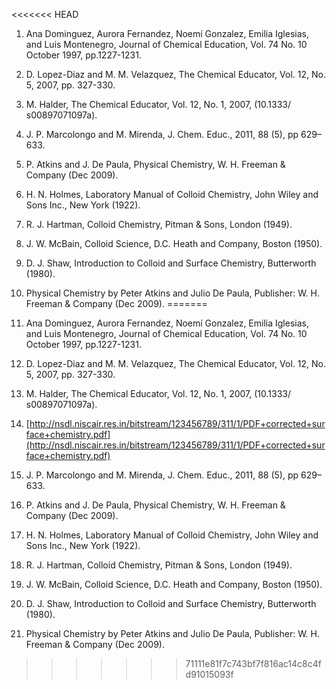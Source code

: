 <<<<<<< HEAD
1. Ana Dominguez, Aurora Fernandez, Noemí Gonzalez, Emilia Iglesias, and Luis Montenegro, Journal of Chemical Education, Vol. 74 No. 10 October 1997, pp.1227-1231.

2. D. Lopez-Diaz and M. M. Velazquez, The Chemical Educator, Vol. 12, No. 5, 2007, pp. 327-330.
  
3. M. Halder, The Chemical Educator, Vol. 12, No. 1, 2007, (10.1333/ s00897071097a).  
 
[//]: # (Non functioning link : https://nsdl.niscair.res.in/bitstream/123456789/311/1/PDF+corrected+surface+chemistry.pdf)
  
4. J. P. Marcolongo and M. Mirenda, J. Chem. Educ., 2011, 88 (5), pp 629–633.
  
5. P. Atkins and J. De Paula, Physical Chemistry, W. H. Freeman & Company (Dec 2009).
  
6. H. N. Holmes, Laboratory Manual of Colloid Chemistry, John Wiley and Sons Inc., New York (1922).
   
7. R. J. Hartman, Colloid Chemistry, Pitman & Sons, London (1949).
   
8. J. W. McBain, Colloid Science, D.C. Heath and Company, Boston (1950).
   
9. D. J. Shaw, Introduction to Colloid and Surface Chemistry, Butterworth (1980).
    
10. Physical Chemistry by Peter Atkins and Julio De Paula, Publisher: W. H. Freeman & Company (Dec 2009).
=======
1. Ana Dominguez, Aurora Fernandez, Noemí Gonzalez, Emilia Iglesias, and Luis Montenegro, Journal of Chemical Education, Vol. 74 No. 10 October 1997, pp.1227-1231.  
2. D. Lopez-Diaz and M. M. Velazquez, The Chemical Educator, Vol. 12, No. 5, 2007, pp. 327-330.    
3. M. Halder, The Chemical Educator, Vol. 12, No. 1, 2007, (10.1333/ s00897071097a).    
4. [http://nsdl.niscair.res.in/bitstream/123456789/311/1/PDF+corrected+surface+chemistry.pdf](http://nsdl.niscair.res.in/bitstream/123456789/311/1/PDF+corrected+surface+chemistry.pdf)      
5. J. P. Marcolongo and M. Mirenda, J. Chem. Educ., 2011, 88 (5), pp 629–633.   
6. P. Atkins and J. De Paula, Physical Chemistry, W. H. Freeman & Company (Dec 2009).    
7. H. N. Holmes, Laboratory Manual of Colloid Chemistry, John Wiley and Sons Inc., New York (1922).     
8. R. J. Hartman, Colloid Chemistry, Pitman & Sons, London (1949).     
9. J. W. McBain, Colloid Science, D.C. Heath and Company, Boston (1950).     
10. D. J. Shaw, Introduction to Colloid and Surface Chemistry, Butterworth (1980).      
11. Physical Chemistry by Peter Atkins and Julio De Paula, Publisher: W. H. Freeman & Company (Dec 2009).  
>>>>>>> 71111e81f7c743bf7f816ac14c8c4fd91015093f

